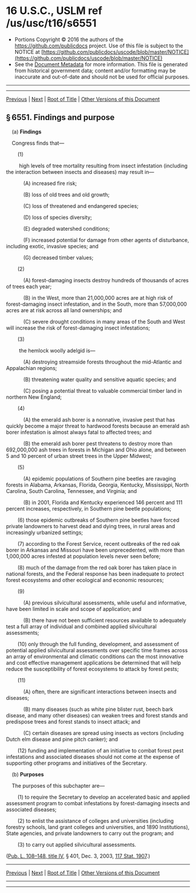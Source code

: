 ---
---

# 16 U.S.C., USLM ref /us/usc/t16/s6551

* Portions Copyright © 2016 the authors of the https://github.com/publicdocs project.
  Use of this file is subject to the NOTICE at [https://github.com/publicdocs/uscode/blob/master/NOTICE](https://github.com/publicdocs/uscode/blob/master/NOTICE)
* See the [Document Metadata](././../../../../..//README.md) for more information.
  This file is generated from historical government data; content and/or formatting may be inaccurate and out-of-date and should not be used for official purposes.

----------
----------

[Previous](./../../../../..//us/usc/t16/ch84/schIV/m__us_usc_t16_ch84_schIV.md) | [Next](./../../../../..//us/usc/t16/ch84/schIV/m__us_usc_t16_s6552.md) | [Root of Title](./../../../../../) | [Other Versions of this Document](https://publicdocs.github.io/go/links?ns=uslm&ref=%2Fus%2Fusc%2Ft16%2Fs6551)

## § 6551. Findings and purpose

    (a) __Findings__ 

    Congress finds that—

        (1)

         high levels of tree mortality resulting from insect infestation (including the interaction between insects and diseases) may result in—

            (A) increased fire risk;

            (B) loss of old trees and old growth;

            (C) loss of threatened and endangered species;

            (D) loss of species diversity;

            (E) degraded watershed conditions;

            (F) increased potential for damage from other agents of disturbance, including exotic, invasive species; and

            (G) decreased timber values;

        (2)

            (A) forest-damaging insects destroy hundreds of thousands of acres of trees each year;

            (B) in the West, more than 21,000,000 acres are at high risk of forest-damaging insect infestation, and in the South, more than 57,000,000 acres are at risk across all land ownerships; and

            (C) severe drought conditions in many areas of the South and West will increase the risk of forest-damaging insect infestations;

        (3)

         the hemlock woolly adelgid is—

            (A) destroying streamside forests throughout the mid-Atlantic and Appalachian regions;

            (B) threatening water quality and sensitive aquatic species; and

            (C) posing a potential threat to valuable commercial timber land in northern New England;

        (4)

            (A) the emerald ash borer is a nonnative, invasive pest that has quickly become a major threat to hardwood forests because an emerald ash borer infestation is almost always fatal to affected trees; and

            (B) the emerald ash borer pest threatens to destroy more than 692,000,000 ash trees in forests in Michigan and Ohio alone, and between 5 and 10 percent of urban street trees in the Upper Midwest;

        (5)

            (A) epidemic populations of Southern pine beetles are ravaging forests in Alabama, Arkansas, Florida, Georgia, Kentucky, Mississippi, North Carolina, South Carolina, Tennessee, and Virginia; and

            (B) in 2001, Florida and Kentucky experienced 146 percent and 111 percent increases, respectively, in Southern pine beetle populations;

        (6) those epidemic outbreaks of Southern pine beetles have forced private landowners to harvest dead and dying trees, in rural areas and increasingly urbanized settings;

        (7) according to the Forest Service, recent outbreaks of the red oak borer in Arkansas and Missouri have been unprecedented, with more than 1,000,000 acres infested at population levels never seen before;

        (8) much of the damage from the red oak borer has taken place in national forests, and the Federal response has been inadequate to protect forest ecosystems and other ecological and economic resources;

        (9)

            (A) previous silvicultural assessments, while useful and informative, have been limited in scale and scope of application; and

            (B) there have not been sufficient resources available to adequately test a full array of individual and combined applied silvicultural assessments;

        (10) only through the full funding, development, and assessment of potential applied silvicultural assessments over specific time frames across an array of environmental and climatic conditions can the most innovative and cost effective management applications be determined that will help reduce the susceptibility of forest ecosystems to attack by forest pests;

        (11)

            (A) often, there are significant interactions between insects and diseases;

            (B) many diseases (such as white pine blister rust, beech bark disease, and many other diseases) can weaken trees and forest stands and predispose trees and forest stands to insect attack; and

            (C) certain diseases are spread using insects as vectors (including Dutch elm disease and pine pitch canker); and

        (12) funding and implementation of an initiative to combat forest pest infestations and associated diseases should not come at the expense of supporting other programs and initiatives of the Secretary.

    (b) __Purposes__ 

    The purposes of this subchapter are—

        (1) to require the Secretary to develop an accelerated basic and applied assessment program to combat infestations by forest-damaging insects and associated diseases;

        (2) to enlist the assistance of colleges and universities (including forestry schools, land grant colleges and universities, and 1890 Institutions), State agencies, and private landowners to carry out the program; and

        (3) to carry out applied silvicultural assessments.

([Pub. L. 108–148, title IV][/us/pl/108/148/tIV], § 401, Dec. 3, 2003, [117 Stat. 1907][/us/stat/117/1907].)

----------

[Previous](./../../../../..//us/usc/t16/ch84/schIV/m__us_usc_t16_ch84_schIV.md) | [Next](./../../../../..//us/usc/t16/ch84/schIV/m__us_usc_t16_s6552.md) | [Root of Title](./../../../../../) | [Other Versions of this Document](https://publicdocs.github.io/go/links?ns=uslm&ref=%2Fus%2Fusc%2Ft16%2Fs6551)

----------
----------

[/us/pl/108/148/tIV]: https://publicdocs.github.io/go/links?ns=uslm&ref=%2Fus%2Fpl%2F108%2F148%2FtIV
[/us/stat/117/1907]: https://publicdocs.github.io/go/links?ns=uslm&ref=%2Fus%2Fstat%2F117%2F1907


